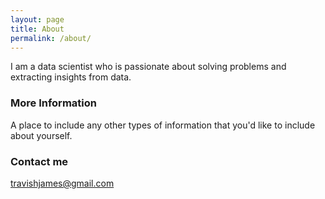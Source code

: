 ```yaml
---
layout: page
title: About
permalink: /about/
---
```


I am a data scientist who is passionate about solving problems and extracting insights from data.

### More Information

A place to include any other types of information that you'd like to include about yourself.

### Contact me

[travishjames@gmail.com](mailto:travishjames@gmail.com)